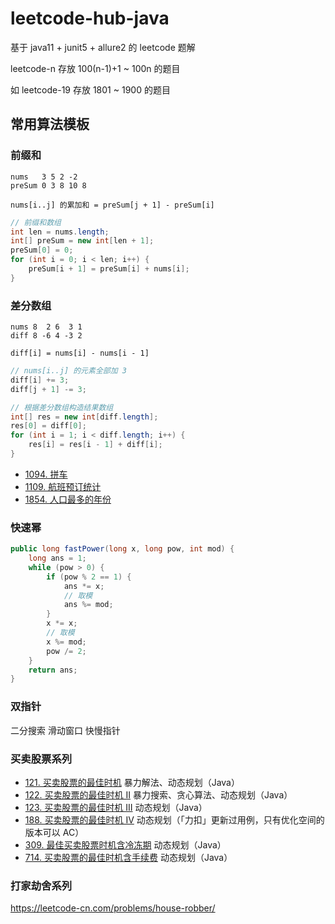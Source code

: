# leetcode-hub-java

基于 java11 + junit5 + allure2 的 leetcode 题解

leetcode-n 存放 100(n-1)+1 ~ 100n 的题目

如 leetcode-19 存放 1801 ~ 1900 的题目

## 常用算法模板

### 前缀和

```
nums   3 5 2 -2
preSum 0 3 8 10 8

nums[i..j] 的累加和 = preSum[j + 1] - preSum[i]
```

```java
// 前缀和数组
int len = nums.length;
int[] preSum = new int[len + 1];
preSum[0] = 0;
for (int i = 0; i < len; i++) {
    preSum[i + 1] = preSum[i] + nums[i];
}
```

### 差分数组

```
nums 8  2 6  3 1
diff 8 -6 4 -3 2

diff[i] = nums[i] - nums[i - 1]
```

```java
// nums[i..j] 的元素全部加 3
diff[i] += 3;
diff[j + 1] -= 3;

// 根据差分数组构造结果数组
int[] res = new int[diff.length];
res[0] = diff[0];
for (int i = 1; i < diff.length; i++) {
    res[i] = res[i - 1] + diff[i];
}
```

- [1094. 拼车](https://leetcode-cn.com/problems/car-pooling/)
- [1109. 航班预订统计](https://leetcode-cn.com/problems/corporate-flight-bookings/)
- [1854. 人口最多的年份](https://leetcode-cn.com/problems/maximum-population-year/)

### 快速幂

```java
public long fastPower(long x, long pow, int mod) {
    long ans = 1;
    while (pow > 0) {
        if (pow % 2 == 1) {
            ans *= x;
            // 取模
            ans %= mod;
        }
        x *= x;
        // 取模
        x %= mod;
        pow /= 2;
    }
    return ans;
}
```

### 双指针

二分搜索
滑动窗口
快慢指针

### 买卖股票系列

- [121. 买卖股票的最佳时机](https://leetcode-cn.com/problems/best-time-to-buy-and-sell-stock/solution/) 暴力解法、动态规划（Java）
- [122. 买卖股票的最佳时机 II](https://leetcode-cn.com/problems/best-time-to-buy-and-sell-stock-ii/) 暴力搜索、贪心算法、动态规划（Java）
- [123. 买卖股票的最佳时机 III](https://leetcode-cn.com/problems/best-time-to-buy-and-sell-stock-iii/) 动态规划（Java）
- [188. 买卖股票的最佳时机 IV](https://leetcode-cn.com/problems/best-time-to-buy-and-sell-stock-iv) 动态规划（「力扣」更新过用例，只有优化空间的版本可以 AC）
- [309. 最佳买卖股票时机含冷冻期](https://leetcode-cn.com/problems/best-time-to-buy-and-sell-stock-with-cooldown) 动态规划（Java）
- [714. 买卖股票的最佳时机含手续费](https://leetcode-cn.com/problems/best-time-to-buy-and-sell-stock-with-transaction-fee) 动态规划（Java）

### 打家劫舍系列

https://leetcode-cn.com/problems/house-robber/